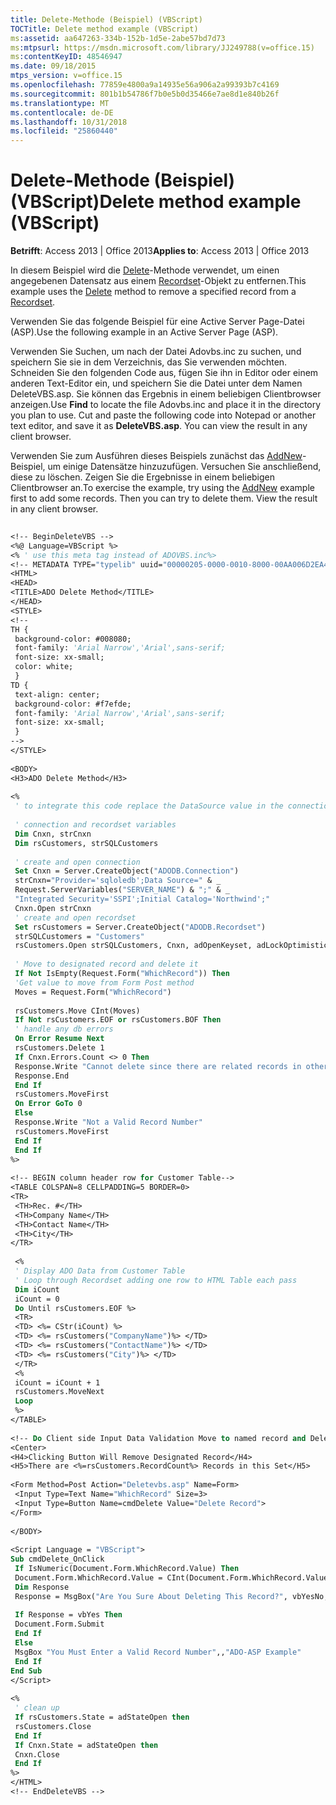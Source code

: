 ```yaml
---
title: Delete-Methode (Beispiel) (VBScript)
TOCTitle: Delete method example (VBScript)
ms:assetid: aa647263-334b-152b-1d5e-2abe57bd7d73
ms:mtpsurl: https://msdn.microsoft.com/library/JJ249788(v=office.15)
ms:contentKeyID: 48546947
ms.date: 09/18/2015
mtps_version: v=office.15
ms.openlocfilehash: 77859e4800a9a14935e56a906a2a99393b7c4169
ms.sourcegitcommit: 801b1b54786f7b0e5b0d35466e7ae8d1e840b26f
ms.translationtype: MT
ms.contentlocale: de-DE
ms.lasthandoff: 10/31/2018
ms.locfileid: "25860440"
---
```

# <a name="delete-method-example-vbscript"></a><span data-ttu-id="8f882-102">Delete-Methode (Beispiel) (VBScript)</span><span class="sxs-lookup"><span data-stu-id="8f882-102">Delete method example (VBScript)</span></span>


<span data-ttu-id="8f882-103">**Betrifft**: Access 2013 | Office 2013</span><span class="sxs-lookup"><span data-stu-id="8f882-103">**Applies to**: Access 2013 | Office 2013</span></span>

<span data-ttu-id="8f882-104">In diesem Beispiel wird die [Delete](delete-method-ado-recordset.md)-Methode verwendet, um einen angegebenen Datensatz aus einem [Recordset](recordset-object-ado.md)-Objekt zu entfernen.</span><span class="sxs-lookup"><span data-stu-id="8f882-104">This example uses the [Delete](delete-method-ado-recordset.md) method to remove a specified record from a [Recordset](recordset-object-ado.md).</span></span>

<span data-ttu-id="8f882-105">Verwenden Sie das folgende Beispiel für eine Active Server Page-Datei (ASP).</span><span class="sxs-lookup"><span data-stu-id="8f882-105">Use the following example in an Active Server Page (ASP).</span></span>

<span data-ttu-id="8f882-p101">Verwenden Sie Suchen, um nach der Datei Adovbs.inc zu suchen, und speichern Sie sie in dem Verzeichnis, das Sie verwenden möchten. Schneiden Sie den folgenden Code aus, fügen Sie ihn in Editor oder einem anderen Text-Editor ein, und speichern Sie die Datei unter dem Namen DeleteVBS.asp. Sie können das Ergebnis in einem beliebigen Clientbrowser anzeigen.</span><span class="sxs-lookup"><span data-stu-id="8f882-p101">Use **Find** to locate the file Adovbs.inc and place it in the directory you plan to use. Cut and paste the following code into Notepad or another text editor, and save it as **DeleteVBS.asp**. You can view the result in any client browser.</span></span>

<span data-ttu-id="8f882-p102">Verwenden Sie zum Ausführen dieses Beispiels zunächst das [AddNew](addnew-method-example-vbscript.md)-Beispiel, um einige Datensätze hinzuzufügen. Versuchen Sie anschließend, diese zu löschen. Zeigen Sie die Ergebnisse in einem beliebigen Clientbrowser an.</span><span class="sxs-lookup"><span data-stu-id="8f882-p102">To exercise the example, try using the [AddNew](addnew-method-example-vbscript.md) example first to add some records. Then you can try to delete them. View the result in any client browser.</span></span>

```vb 
 
<!-- BeginDeleteVBS --> 
<%@ Language=VBScript %> 
<% ' use this meta tag instead of ADOVBS.inc%> 
<!-- METADATA TYPE="typelib" uuid="00000205-0000-0010-8000-00AA006D2EA4" --> 
<HTML> 
<HEAD> 
<TITLE>ADO Delete Method</TITLE> 
</HEAD> 
<STYLE> 
<!-- 
TH { 
 background-color: #008080; 
 font-family: 'Arial Narrow','Arial',sans-serif; 
 font-size: xx-small; 
 color: white; 
 } 
TD { 
 text-align: center; 
 background-color: #f7efde; 
 font-family: 'Arial Narrow','Arial',sans-serif; 
 font-size: xx-small; 
 } 
--> 
</STYLE> 
 
<BODY> 
<H3>ADO Delete Method</H3> 
 
<% 
 ' to integrate this code replace the DataSource value in the connection string 
 
 ' connection and recordset variables 
 Dim Cnxn, strCnxn 
 Dim rsCustomers, strSQLCustomers 
 
 ' create and open connection 
 Set Cnxn = Server.CreateObject("ADODB.Connection") 
 strCnxn="Provider='sqloledb';Data Source=" & _ 
 Request.ServerVariables("SERVER_NAME") & ";" & _ 
 "Integrated Security='SSPI';Initial Catalog='Northwind';" 
 Cnxn.Open strCnxn 
 ' create and open recordset 
 Set rsCustomers = Server.CreateObject("ADODB.Recordset") 
 strSQLCustomers = "Customers" 
 rsCustomers.Open strSQLCustomers, Cnxn, adOpenKeyset, adLockOptimistic, adCmdTable 
 
 ' Move to designated record and delete it 
 If Not IsEmpty(Request.Form("WhichRecord")) Then 
 'Get value to move from Form Post method 
 Moves = Request.Form("WhichRecord") 
 
 rsCustomers.Move CInt(Moves) 
 If Not rsCustomers.EOF or rsCustomers.BOF Then 
 ' handle any db errors 
 On Error Resume Next 
 rsCustomers.Delete 1 
 If Cnxn.Errors.Count <> 0 Then 
 Response.Write "Cannot delete since there are related records in other tables." 
 Response.End 
 End If 
 rsCustomers.MoveFirst 
 On Error GoTo 0 
 Else 
 Response.Write "Not a Valid Record Number" 
 rsCustomers.MoveFirst 
 End If 
 End If 
%> 
 
<!-- BEGIN column header row for Customer Table--> 
<TABLE COLSPAN=8 CELLPADDING=5 BORDER=0> 
<TR> 
 <TH>Rec. #</TH> 
 <TH>Company Name</TH> 
 <TH>Contact Name</TH> 
 <TH>City</TH> 
</TR> 
 
 <% 
 ' Display ADO Data from Customer Table 
 ' Loop through Recordset adding one row to HTML Table each pass 
 Dim iCount 
 iCount = 0 
 Do Until rsCustomers.EOF %> 
 <TR> 
 <TD> <%= CStr(iCount) %> 
 <TD> <%= rsCustomers("CompanyName")%> </TD> 
 <TD> <%= rsCustomers("ContactName")%> </TD> 
 <TD> <%= rsCustomers("City")%> </TD> 
 </TR> 
 <% 
 iCount = iCount + 1 
 rsCustomers.MoveNext 
 Loop 
 %> 
</TABLE> 
 
<!-- Do Client side Input Data Validation Move to named record and Delete it --> 
<Center> 
<H4>Clicking Button Will Remove Designated Record</H4> 
<H5>There are <%=rsCustomers.RecordCount%> Records in this Set</H5> 
 
<Form Method=Post Action="Deletevbs.asp" Name=Form> 
 <Input Type=Text Name="WhichRecord" Size=3> 
 <Input Type=Button Name=cmdDelete Value="Delete Record"> 
</Form> 
 
</BODY> 
 
<Script Language = "VBScript"> 
Sub cmdDelete_OnClick 
 If IsNumeric(Document.Form.WhichRecord.Value) Then 
 Document.Form.WhichRecord.Value = CInt(Document.Form.WhichRecord.Value) 
 Dim Response 
 Response = MsgBox("Are You Sure About Deleting This Record?", vbYesNo, "ADO-ASP Example") 
 
 If Response = vbYes Then 
 Document.Form.Submit 
 End If 
 Else 
 MsgBox "You Must Enter a Valid Record Number",,"ADO-ASP Example" 
 End If 
End Sub 
</Script> 
 
<% 
 ' clean up 
 If rsCustomers.State = adStateOpen then 
 rsCustomers.Close 
 End If 
 If Cnxn.State = adStateOpen then 
 Cnxn.Close 
 End If 
%> 
</HTML> 
<!-- EndDeleteVBS --> 
```

